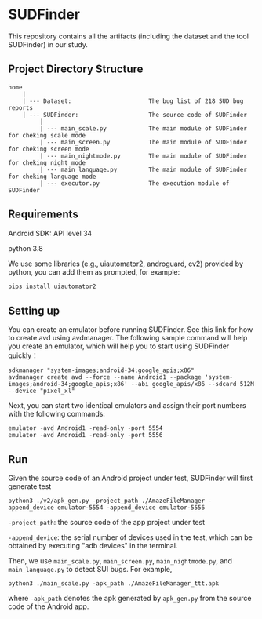 # SUDFinder

This repository contains all the artifacts (including the dataset and the tool SUDFinder) in our study.

## Project Directory Structure

```
home
    |
    | --- Dataset:                      The bug list of 218 SUD bug reports
    | --- SUDFinder:                    The source code of SUDFinder
         |
         | --- main_scale.py            The main module of SUDFinder for cheking scale mode
         | --- main_screen.py           The main module of SUDFinder for cheking screen mode
         | --- main_nightmode.py        The main module of SUDFinder for cheking night mode
         | --- main_language.py         The main module of SUDFinder for cheking language mode
         | --- executor.py              The execution module of SUDFinder
```

## Requirements

Android SDK: API level 34

python 3.8

We use some libraries (e.g., uiautomator2, androguard, cv2) provided by python, you can add them as prompted, for example:

```python
pips install uiautomator2
```
## Setting up

You can create an emulator before running SUDFinder. See this link for how to create avd using avdmanager. The following sample command will help you create an emulator, which will help you to start using SUDFinder quickly：

```
sdkmanager "system-images;android-34;google_apis;x86"
avdmanager create avd --force --name Android1 --package 'system-images;android-34;google_apis;x86' --abi google_apis/x86 --sdcard 512M --device "pixel_xl"
```

Next, you can start two identical emulators and assign their port numbers with the following commands:

```
emulator -avd Android1 -read-only -port 5554
emulator -avd Android1 -read-only -port 5556
```

## Run
Given the source code of an Android project under test, SUDFinder will first generate test 

```
python3 ./v2/apk_gen.py -project_path ./AmazeFileManager -append_device emulator-5554 -append_device emulator-5556
```

```-project_path```: the source code of the app project under test

```-append_device```: the serial number of devices used in the test, which can be obtained by executing "adb devices" in the terminal.

Then, we use ```main_scale.py```, ```main_screen.py```, ```main_nightmode.py```, and ```main_language.py``` to detect SUI bugs. For example,

```
python3 ./main_scale.py -apk_path ./AmazeFileManager_ttt.apk
```

where ```-apk_path``` denotes the apk generated by ```apk_gen.py``` from the source code of the Android app. 
